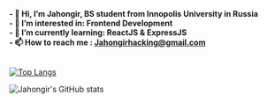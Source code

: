 <b>
- 👋 Hi, I’m Jahongir, BS student from Innopolis University in Russia <br/>
- 👀 I’m interested in: Frontend Development<br/>
- 🌱 I’m currently learning: ReactJS & ExpressJS<br/>
- 📫 How to reach me : <a href="mailto:Jahongirhacking@gmail.com">Jahongirhacking@gmail.com<a/><br/>
</b>
<br/>
  
[![Top Langs](https://github-readme-stats.vercel.app/api/langs/?username=Jahongirhacking&layout=compact&show_icons=true&theme=radical)](https://github.com/Jahongirhacking/github-readme-stats)
  
![Jahongir's GitHub stats](https://github-readme-stats.vercel.app/api?username=Jahongirhacking&show_icons=true&theme=radical)

<!---
Jahongirhacking/Jahongirhacking is a ✨ special ✨ repository because its `README.md` (this file) appears on your GitHub profile.
You can click the Preview link to take a look at your changes.
--->
